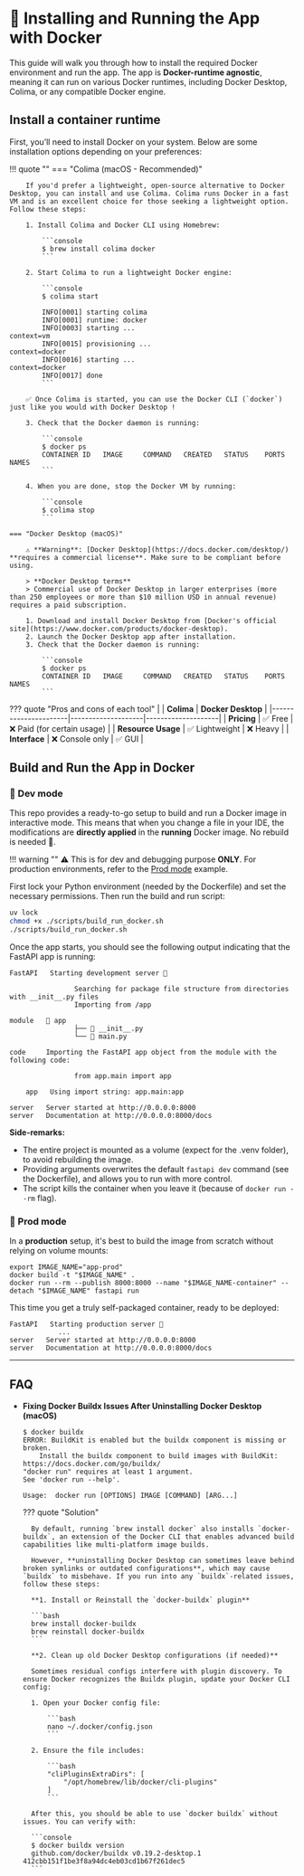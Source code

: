 # 🐳 Installing and Running the App with Docker

This guide will walk you through how to install the required Docker environment and run the app. The app is **Docker-runtime agnostic**, meaning it can run on various Docker runtimes, including Docker Desktop, Colima, or any compatible Docker engine.

## Install a container runtime

First, you’ll need to install Docker on your system. Below are some installation options depending on your preferences:

!!! quote ""
    === "Colima (macOS - Recommended)"

        If you'd prefer a lightweight, open-source alternative to Docker Desktop, you can install and use Colima. Colima runs Docker in a fast VM and is an excellent choice for those seeking a lightweight option. Follow these steps:

        1. Install Colima and Docker CLI using Homebrew:

            ```console
            $ brew install colima docker
            ```

        2. Start Colima to run a lightweight Docker engine:

            ```console
            $ colima start

            INFO[0001] starting colima
            INFO[0001] runtime: docker
            INFO[0003] starting ...                                  context=vm
            INFO[0015] provisioning ...                              context=docker
            INFO[0016] starting ...                                  context=docker
            INFO[0017] done
            ```

        ✅ Once Colima is started, you can use the Docker CLI (`docker`) just like you would with Docker Desktop !

        3. Check that the Docker daemon is running:

            ```console
            $ docker ps
            CONTAINER ID   IMAGE     COMMAND   CREATED   STATUS    PORTS     NAMES
            ```

        4. When you are done, stop the Docker VM by running:

            ```console
            $ colima stop
            ```

    === "Docker Desktop (macOS)"

        ⚠️ **Warning**: [Docker Desktop](https://docs.docker.com/desktop/) **requires a commercial license**. Make sure to be compliant before using.

        > **Docker Desktop terms**
        > Commercial use of Docker Desktop in larger enterprises (more than 250 employees or more than $10 million USD in annual revenue) requires a paid subscription.

        1. Download and install Docker Desktop from [Docker's official site](https://www.docker.com/products/docker-desktop).
        2. Launch the Docker Desktop app after installation.
        3. Check that the Docker daemon is running:

            ```console
            $ docker ps
            CONTAINER ID   IMAGE     COMMAND   CREATED   STATUS    PORTS     NAMES
            ```

??? quote "Pros and cons of each tool"
    |                      | **Colima**         | **Docker Desktop** |
    |----------------------|--------------------|--------------------|
    | **Pricing**          | ✅ Free            | ❌ Paid (for certain usage) |
    | **Resource Usage**   | ✅ Lightweight     | ❌ Heavy           |
    | **Interface**        | ❌ Console only    | ✅ GUI             |

## Build and Run the App in Docker

### 👾 Dev mode

This repo provides a ready-to-go setup to build and run a Docker image in interactive mode. This means that when you change a file in your IDE, the modifications are **directly applied** in the **running** Docker image. No rebuild is needed 🌟.

!!! warning ""
    ⚠️ This is for dev and debugging purpose **ONLY**. For production environments, refer to the [Prod mode](#prod-mode) example.

First lock your Python environment (needed by the Dockerfile) and set the necessary permissions. Then run the build and run script:

```bash
uv lock
chmod +x ./scripts/build_run_docker.sh
./scripts/build_run_docker.sh
```

Once the app starts, you should see the following output indicating that the FastAPI app is running:

```console
FastAPI   Starting development server 🚀

                Searching for package file structure from directories with __init__.py files
                Importing from /app

module   📁 app
                ├── 🐍 __init__.py
                └── 🐍 main.py

code     Importing the FastAPI app object from the module with the following code:

                from app.main import app

    app   Using import string: app.main:app

server   Server started at http://0.0.0.0:8000
server   Documentation at http://0.0.0.0:8000/docs
```

**Side-remarks:**

- The entire project is mounted as a volume (expect for the .venv folder), to avoid rebuilding the image.
- Providing arguments overwrites the default `fastapi dev` command (see the Dockerfile), and allows you to run with more control.
- The script kills the container when you leave it (because of `docker run --rm` flag).

### 🚀 Prod mode

In a **production** setup, it's best to build the image from scratch without relying on volume mounts:

```shell
export IMAGE_NAME="app-prod"
docker build -t "$IMAGE_NAME" .
docker run --rm --publish 8000:8000 --name "$IMAGE_NAME-container" --detach "$IMAGE_NAME" fastapi run
```

This time you get a truly self-packaged container, ready to be deployed:

```console
FastAPI   Starting production server 🚀
            ...
server   Server started at http://0.0.0.0:8000
server   Documentation at http://0.0.0.0:8000/docs
```

---

## FAQ

- **Fixing Docker Buildx Issues After Uninstalling Docker Desktop (macOS)**

    ```console
    $ docker buildx
    ERROR: BuildKit is enabled but the buildx component is missing or broken.
        Install the buildx component to build images with BuildKit:
    https://docs.docker.com/go/buildx/
    "docker run" requires at least 1 argument.
    See 'docker run --help'.

    Usage:  docker run [OPTIONS] IMAGE [COMMAND] [ARG...]
    ```

    ??? quote "Solution"

        By default, running `brew install docker` also installs `docker-buildx`, an extension of the Docker CLI that enables advanced build capabilities like multi-platform image builds.

        However, **uninstalling Docker Desktop can sometimes leave behind broken symlinks or outdated configurations**, which may cause `buildx` to misbehave. If you run into any `buildx`-related issues, follow these steps:

        **1. Install or Reinstall the `docker-buildx` plugin**

        ```bash
        brew install docker-buildx
        brew reinstall docker-buildx
        ```

        **2. Clean up old Docker Desktop configurations (if needed)**

        Sometimes residual configs interfere with plugin discovery. To ensure Docker recognizes the Buildx plugin, update your Docker CLI config:

        1. Open your Docker config file:

            ```bash
            nano ~/.docker/config.json
            ```

        2. Ensure the file includes:

            ```bash
            "cliPluginsExtraDirs": [
                "/opt/homebrew/lib/docker/cli-plugins"
            ]
            ```

        After this, you should be able to use `docker buildx` without issues. You can verify with:

        ```console
        $ docker buildx version
        github.com/docker/buildx v0.19.2-desktop.1 412cbb151f1be3f8a94dc4eb03cd1b67f261dec5
        ```
